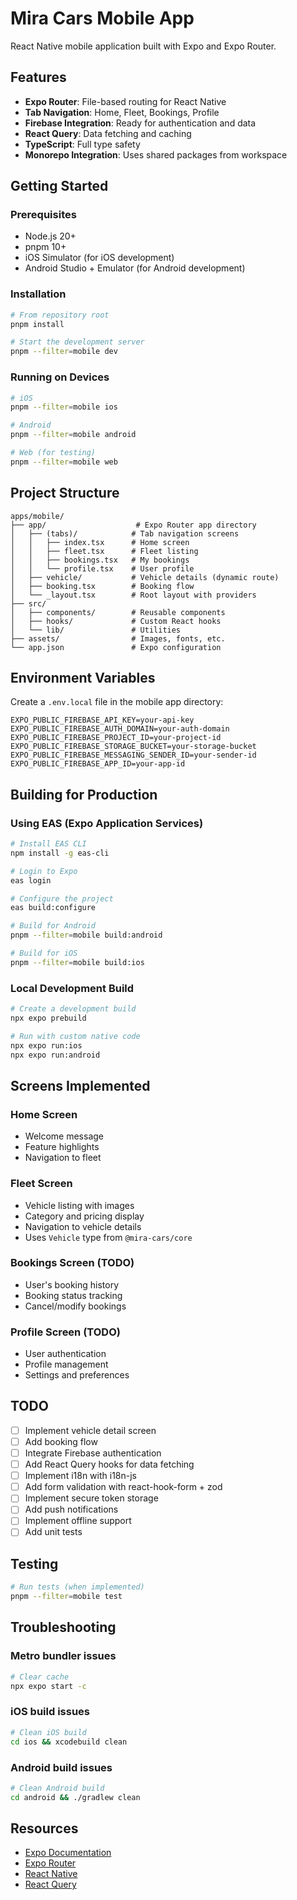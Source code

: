 # Mira Cars Mobile App

React Native mobile application built with Expo and Expo Router.

## Features

- **Expo Router**: File-based routing for React Native
- **Tab Navigation**: Home, Fleet, Bookings, Profile
- **Firebase Integration**: Ready for authentication and data
- **React Query**: Data fetching and caching
- **TypeScript**: Full type safety
- **Monorepo Integration**: Uses shared packages from workspace

## Getting Started

### Prerequisites

- Node.js 20+
- pnpm 10+
- iOS Simulator (for iOS development)
- Android Studio + Emulator (for Android development)

### Installation

```bash
# From repository root
pnpm install

# Start the development server
pnpm --filter=mobile dev
```

### Running on Devices

```bash
# iOS
pnpm --filter=mobile ios

# Android
pnpm --filter=mobile android

# Web (for testing)
pnpm --filter=mobile web
```

## Project Structure

```
apps/mobile/
├── app/                    # Expo Router app directory
│   ├── (tabs)/            # Tab navigation screens
│   │   ├── index.tsx      # Home screen
│   │   ├── fleet.tsx      # Fleet listing
│   │   ├── bookings.tsx   # My bookings
│   │   └── profile.tsx    # User profile
│   ├── vehicle/           # Vehicle details (dynamic route)
│   ├── booking.tsx        # Booking flow
│   └── _layout.tsx        # Root layout with providers
├── src/
│   ├── components/        # Reusable components
│   ├── hooks/             # Custom React hooks
│   └── lib/               # Utilities
├── assets/                # Images, fonts, etc.
└── app.json               # Expo configuration
```

## Environment Variables

Create a `.env.local` file in the mobile app directory:

```env
EXPO_PUBLIC_FIREBASE_API_KEY=your-api-key
EXPO_PUBLIC_FIREBASE_AUTH_DOMAIN=your-auth-domain
EXPO_PUBLIC_FIREBASE_PROJECT_ID=your-project-id
EXPO_PUBLIC_FIREBASE_STORAGE_BUCKET=your-storage-bucket
EXPO_PUBLIC_FIREBASE_MESSAGING_SENDER_ID=your-sender-id
EXPO_PUBLIC_FIREBASE_APP_ID=your-app-id
```

## Building for Production

### Using EAS (Expo Application Services)

```bash
# Install EAS CLI
npm install -g eas-cli

# Login to Expo
eas login

# Configure the project
eas build:configure

# Build for Android
pnpm --filter=mobile build:android

# Build for iOS
pnpm --filter=mobile build:ios
```

### Local Development Build

```bash
# Create a development build
npx expo prebuild

# Run with custom native code
npx expo run:ios
npx expo run:android
```

## Screens Implemented

### Home Screen
- Welcome message
- Feature highlights
- Navigation to fleet

### Fleet Screen
- Vehicle listing with images
- Category and pricing display
- Navigation to vehicle details
- Uses `Vehicle` type from `@mira-cars/core`

### Bookings Screen (TODO)
- User's booking history
- Booking status tracking
- Cancel/modify bookings

### Profile Screen (TODO)
- User authentication
- Profile management
- Settings and preferences

## TODO

- [ ] Implement vehicle detail screen
- [ ] Add booking flow
- [ ] Integrate Firebase authentication
- [ ] Add React Query hooks for data fetching
- [ ] Implement i18n with i18n-js
- [ ] Add form validation with react-hook-form + zod
- [ ] Implement secure token storage
- [ ] Add push notifications
- [ ] Implement offline support
- [ ] Add unit tests

## Testing

```bash
# Run tests (when implemented)
pnpm --filter=mobile test
```

## Troubleshooting

### Metro bundler issues

```bash
# Clear cache
npx expo start -c
```

### iOS build issues

```bash
# Clean iOS build
cd ios && xcodebuild clean
```

### Android build issues

```bash
# Clean Android build
cd android && ./gradlew clean
```

## Resources

- [Expo Documentation](https://docs.expo.dev/)
- [Expo Router](https://expo.github.io/router/)
- [React Native](https://reactnative.dev/)
- [React Query](https://tanstack.com/query/)
